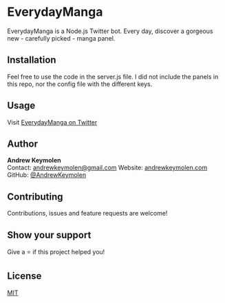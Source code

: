 # EverydayManga

EverydayManga is a Node.js Twitter bot. Every day, discover a gorgeous new - carefully picked - manga panel.

## Installation

Feel free to use the code in the server.js file. I did not include the panels in this repo, nor the config file with the different keys.

## Usage

Visit [EverydayManga on Twitter](https://twitter.com/everydaymanga)

## Author
<b>Andrew Keymolen</b>  
Contact: andrewkeymolen@gmail.com
Website: [andrewkeymolen.com](https://andrewkeymolen.com/)
GitHub: [@AndrewKeymolen](https://github.com/AndrewKeymolen)

## Contributing

Contributions, issues and feature requests are welcome!

## Show your support

Give a ⭐ if this project helped you!

## License
[MIT](https://choosealicense.com/licenses/mit/)
